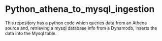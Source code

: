 # Python_athena_to_mysql_ingestion
This repository has a python code which queries data from an Athena source and, retrieving a mysql database info from a Dynamodb, inserts the data into the Mysql table.
